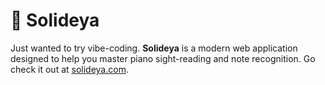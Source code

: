 # 🎹 Solideya

Just wanted to try vibe-coding. **Solideya** is a modern web application designed to help you master piano sight-reading and note recognition. Go check it out at [solideya.com](https://solideya.com).

